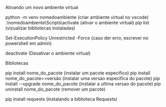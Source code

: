 Ativando um novo ambiente virtual

python -m venv nomedoambiente (criar ambiente virtual no vscode)
.\nomedoambiente\Scripts\activate (ativar o ambiente virtual)
pip list (vizualizar bibliotecas instaladas)

Set-ExecutionPolicy Unrestricted -Force (caso der erro, escrever no powershell em admin)

deactivate (Desativar o ambiente virtual)


Bibliotecas

pip install nome_do_pacote (instalar um pacote especifico)
pip install nome_do_pacote==versão (instalar uma versao especifica do pacote)
pip install --upgrade nome_do_pacote (instalar a ultima versao do pacote)
pip uninstall nome_do_pacote (remover um pacote)


pip install requests (instalando a biblioteca Requests)

